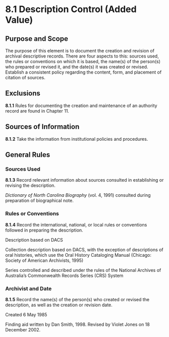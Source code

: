 # 8.1 Description Control (Added Value)

## Purpose and Scope

The purpose of this element is to document the creation and revision of archival descriptive records. There are four aspects to this: sources used, the rules or conventions on which it is based, the name(s) of the person(s) who prepared or revised it, and the date(s) it was created or revised. Establish a consistent policy regarding the content, form, and placement of citation of sources.

## Exclusions

**8.1.1** Rules for documenting the creation and maintenance of an authority record are found in Chapter 11.

## Sources of Information

**8.1.2** Take the information from institutional policies and procedures.

## General Rules

### Sources Used

**8.1.3** Record relevant information about sources consulted in establishing or revising the description.

_Dictionary of North Carolina Biography_ (vol. 4, 1991) consulted during preparation of biographical note.

### Rules or Conventions

**8.1.4** Record the international, national, or local rules or conventions followed in preparing the description.

Description based on DACS

Collection description based on DACS, with the exception of descriptions of oral histories, which use the Oral History Cataloging Manual (Chicago: Society of American Archivists, 1995)

Series controlled and described under the rules of the National Archives of Australia’s Commonwealth Records Series (CRS) System

### Archivist and Date

**8.1.5** Record the name(s) of the person(s) who created or revised the description, as well as the creation or revision date.

Created 6 May 1985

Finding aid written by Dan Smith, 1998\. Revised by Violet Jones on 18 December 2002.
